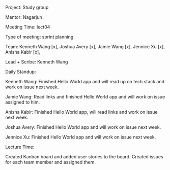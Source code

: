 Project: Study group

Mentor: Nagarjun

Meeting Time: lect04

Type of meeting: sprint planning

Team: Kenneth Wang [x], Joshua Avery [x], Jamie Wang [x], Jennice Xu [x], Anisha Kabir [x],

Lead + Scribe: Kenneth Wang

Daily Standup:

Kenneth Wang: Finished Hello World app and will read up on tech stack and work on issue next week.

Jamie Wang: Read links and finished Hello World app and will work on issue assigned to him.

Anisha Kabir: Finished Hello World app, will read links and work on issue next week.

Joshua Avery: Finished Hello World app and will work on issue next week.

Jennice Xu: Finished Hello World app and will work on issue next week.

Lecture Time:

Created Kanban board and added user stories to the board. Created issues for each team member and assigned them.


